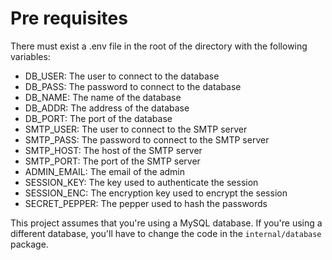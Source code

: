 # Pre requisites
There must exist a .env file in the root of the directory with the following variables:
* DB_USER: The user to connect to the database
* DB_PASS: The password to connect to the database
* DB_NAME: The name of the database
* DB_ADDR: The address of the database
* DB_PORT: The port of the database
* SMTP_USER: The user to connect to the SMTP server
* SMTP_PASS: The password to connect to the SMTP server
* SMTP_HOST: The host of the SMTP server
* SMTP_PORT: The port of the SMTP server
* ADMIN_EMAIL: The email of the admin
* SESSION_KEY: The key used to authenticate the session
* SESSION_ENC: The encryption key used to encrypt the session
* SECRET_PEPPER: The pepper used to hash the passwords

This project assumes that you're using a MySQL database. If you're using a different database, you'll have to change the code in the `internal/database` package.
